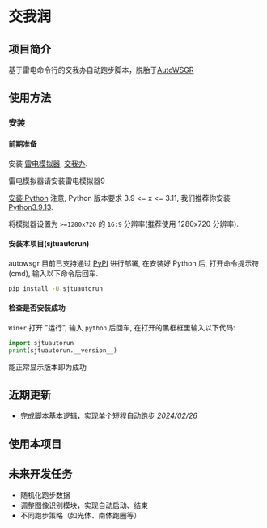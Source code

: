 # 交我润

## 项目简介

基于雷电命令行的交我办自动跑步脚本，脱胎于[AutoWSGR](https://github.com/huan-yp/Auto-WSGR)

## 使用方法

### 安装

#### 前期准备

安装 [雷电模拟器](https://www.ldmnq.com/), [交我办](https://net.sjtu.edu.cn/wlfw/jwbApp.htm).

雷电模拟器请安装雷电模拟器9

[安装 Python](https://zhuanlan.zhihu.com/p/111168324) 注意, Python 版本要求 3.9 <= x <= 3.11, 我们推荐你安装 [Python3.9.13](https://www.python.org/downloads/release/python-3913/).

将模拟器设置为 `>=1280x720` 的 `16:9` 分辨率(推荐使用 1280x720 分辨率).

#### 安装本项目(sjtuautorun)

autowsgr 目前已支持通过 [PyPI](https://pypi.org/project/sjtuautorun/) 进行部署, 在安装好 Python 后, 打开命令提示符(cmd), 输入以下命令后回车.

```bash
pip install -U sjtuautorun
```

#### 检查是否安装成功

`Win+r` 打开 "运行", 输入 `python` 后回车, 在打开的黑框框里输入以下代码:

```python
import sjtuautorun
print(sjtuautorun.__version__)
```

能正常显示版本即为成功

## 近期更新

- 完成脚本基本逻辑，实现单个短程自动跑步 *2024/02/26*

## 使用本项目

## 未来开发任务

- 随机化跑步数据
- 调整图像识别模块，实现自动启动、结束
- 不同跑步策略（如光体、南体跑圈等）

